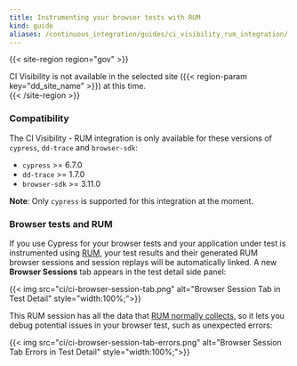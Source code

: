 ```yaml
---
title: Instrumenting your browser tests with RUM
kind: guide
aliases: /continuous_integration/guides/ci_visibility_rum_integration/
---
```


{{< site-region region="gov" >}}
<div class="alert alert-warning">CI Visibility is not available in the selected site ({{< region-param key="dd_site_name" >}}) at this time.</div>
{{< /site-region >}}

### Compatibility

The CI Visibility - RUM integration is only available for these versions of `cypress`, `dd-trace` and `browser-sdk`:

* `cypress` >= 6.7.0
* `dd-trace` >= 1.7.0
* `browser-sdk` >= 3.11.0

**Note**: Only `cypress` is supported for this integration at the moment.

### Browser tests and RUM

If you use Cypress for your browser tests and your application under test is instrumented using [RUM][1], your test results and their generated RUM browser sessions and session replays will be automatically linked. A new **Browser Sessions** tab appears in the test detail side panel:

{{< img src="ci/ci-browser-session-tab.png" alt="Browser Session Tab in Test Detail" style="width:100%;">}}

This RUM session has all the data that [RUM normally collects][2], so it lets you debug potential issues in your browser test, such as unexpected errors:

{{< img src="ci/ci-browser-session-tab-errors.png" alt="Browser Session Tab Errors in Test Detail" style="width:100%;">}}

[1]: /real_user_monitoring/browser/
[2]: /real_user_monitoring/browser/data_collected/
